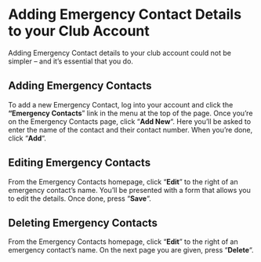 # Adding Emergency Contact Details to your Club Account

Adding Emergency Contact details to your club account could not be simpler – and it’s essential that you do.

## Adding Emergency Contacts

To add a new Emergency Contact, log into your account and click the **“Emergency Contacts**” link in the menu at the top of the page. Once you’re on the Emergency Contacts page, click “**Add New**“. Here you’ll be asked to enter the name of the contact and their contact number. When you’re done, click “**Add**“.

## Editing Emergency Contacts

From the Emergency Contacts homepage, click “**Edit**” to the right of an emergency contact’s name. You’ll be presented with a form that allows you to edit the details. Once done, press “**Save**“.

## Deleting Emergency Contacts

From the Emergency Contacts homepage, click “**Edit**” to the right of an emergency contact’s name. On the next page you are given, press “**Delete**“. 